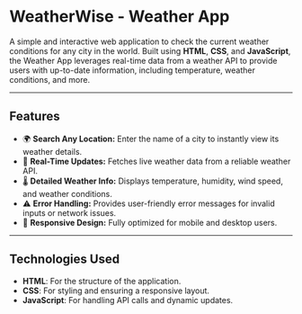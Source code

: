 # WeatherWise - Weather App

A simple and interactive web application to check the current weather conditions for any city in the world. Built using **HTML**, **CSS**, and **JavaScript**, the Weather App leverages real-time data from a weather API to provide users with up-to-date information, including temperature, weather conditions, and more.

---

## Features

- 🌍 **Search Any Location:** Enter the name of a city to instantly view its weather details.
- 📡 **Real-Time Updates:** Fetches live weather data from a reliable weather API.
- 🌡️ **Detailed Weather Info:** Displays temperature, humidity, wind speed, and weather conditions.
- ⚠️ **Error Handling:** Provides user-friendly error messages for invalid inputs or network issues.
- 📱 **Responsive Design:** Fully optimized for mobile and desktop users.

---

## Technologies Used

- **HTML**: For the structure of the application.
- **CSS**: For styling and ensuring a responsive layout.
- **JavaScript**: For handling API calls and dynamic updates.
